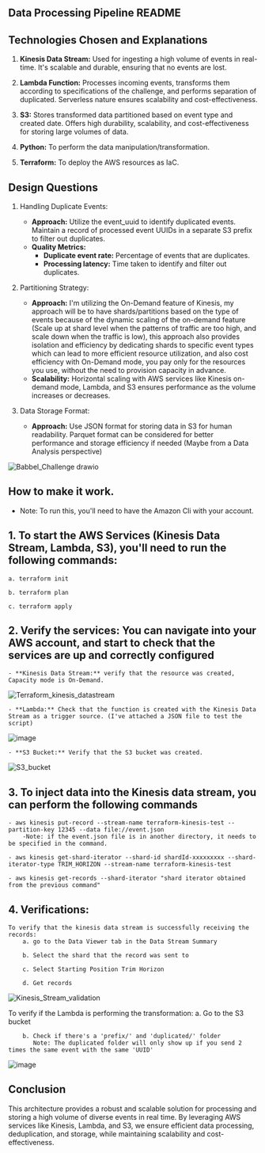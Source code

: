 ## Data Processing Pipeline README

## Technologies Chosen and Explanations

1. **Kinesis Data Stream:** Used for ingesting a high volume of events in real-time. It's scalable and durable, ensuring that no events are lost.

2. **Lambda Function:** Processes incoming events, transforms them according to specifications of the challenge, and performs separation of duplicated. Serverless nature ensures scalability and cost-effectiveness.

3. **S3:** Stores transformed data partitioned based on event type and created date. Offers high durability, scalability, and cost-effectiveness for storing large volumes of data.

4. **Python:** To perform the data manipulation/transformation.

5. **Terraform:** To deploy the AWS resources as IaC.

## Design Questions

1. Handling Duplicate Events:

    - **Approach:** Utilize the event_uuid to identify duplicated events. Maintain a record of processed event UUIDs in a separate S3 prefix to filter out duplicates.
    - **Quality Metrics:**
        - **Duplicate event rate:** Percentage of events that are duplicates.
        - **Processing latency:** Time taken to identify and filter out duplicates.
        
2. Partitioning Strategy:

    - **Approach:** I'm utilizing the On-Demand feature of Kinesis, my approach will be to have shards/partitions based on the type of events because of the dynamic scaling of the on-demand feature (Scale up at shard level when the patterns of traffic are too high, and scale down when the traffic is low), this approach also provides isolation and efficiency by dedicating shards to specific event types which can lead to more efficient resource utilization, and also cost efficiency with On-Demand mode, you pay only for the resources you use, without the need to provision capacity in advance. 
    - **Scalability:** Horizontal scaling with AWS services like Kinesis on-demand mode, Lambda, and S3 ensures performance as the volume increases or decreases. 

3. Data Storage Format:

    - **Approach:** Use JSON format for storing data in S3 for human readability. Parquet format can be considered for better performance and storage efficiency if needed (Maybe from a Data Analysis perspective)

![Babbel_Challenge drawio](https://github.com/arpeggito/babbel_challenge/assets/145495639/edff27c8-7602-44d9-aeda-85f2fff1f6b9)

## How to make it work.
- Note: To run this, you'll need to have the Amazon Cli with your account.
## 1. To start the AWS Services (Kinesis Data Stream, Lambda, S3), you'll need to run the following commands:
   
    a. terraform init

    b. terraform plan

    c. terraform apply
   
## 2. Verify the services: You can navigate into your AWS account, and start to check that the services are up and correctly configured

    - **Kinesis Data Stream:** verify that the resource was created, Capacity mode is On-Demand.

![Terraform_kinesis_datastream](https://github.com/arpeggito/babbel_challenge/assets/145495639/5691223b-ed35-404e-90b5-ba7780f6dad4)

    - **Lambda:** Check that the function is created with the Kinesis Data Stream as a trigger source. (I've attached a JSON file to test the script)
    
![image](https://github.com/arpeggito/babbel_challenge/assets/145495639/6ed19eec-e017-4740-a895-8a8d7c94fc59)

    - **S3 Bucket:** Verify that the S3 bucket was created.

![S3_bucket](https://github.com/arpeggito/babbel_challenge/assets/145495639/9541c06e-b1b2-4c9e-9c4f-46b6e0baaae6)

   


## 3. To inject data into the Kinesis data stream, you can perform the following commands

    - aws kinesis put-record --stream-name terraform-kinesis-test --partition-key 12345 --data file://event.json
        -Note: if the event.json file is in another directory, it needs to be specified in the command.

    - aws kinesis get-shard-iterator --shard-id shardId-xxxxxxxxx --shard-iterator-type TRIM_HORIZON --stream-name terraform-kinesis-test

    - aws kinesis get-records --shard-iterator "shard iterator obtained from the previous command"

## 4. Verifications:
    To verify that the kinesis data stream is successfully receiving the records:
        a. go to the Data Viewer tab in the Data Stream Summary

        b. Select the shard that the record was sent to

        c. Select Starting Position Trim Horizon

        d. Get records

![Kinesis_Stream_validation](https://github.com/arpeggito/babbel_challenge/assets/145495639/ba1a1fe9-01ea-4337-9b46-b09c2e85076b)

   To verify if the Lambda is performing the transformation:
        a. Go to the S3 bucket

        b. Check if there's a 'prefix/' and 'duplicated/' folder
           Note: The duplicated folder will only show up if you send 2 times the same event with the same 'UUID'

![image](https://github.com/arpeggito/babbel_challenge/assets/145495639/99fbf3b4-73b6-4162-afaa-77a8ac64e7ef)

## Conclusion
This architecture provides a robust and scalable solution for processing and storing a high volume of diverse events in real time. By leveraging AWS services like Kinesis, Lambda, and S3, we ensure efficient data processing, deduplication, and storage, while maintaining scalability and cost-effectiveness.


